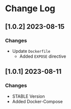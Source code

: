 # Change Log

## [1.0.2] 2023-08-15
### Changes

- Update `Dockerfile`
  - Added `EXPOSE` directive
  
## [1.0.1] 2023-08-11
### Changes

- STABLE Version
- Added Docker-Compose
